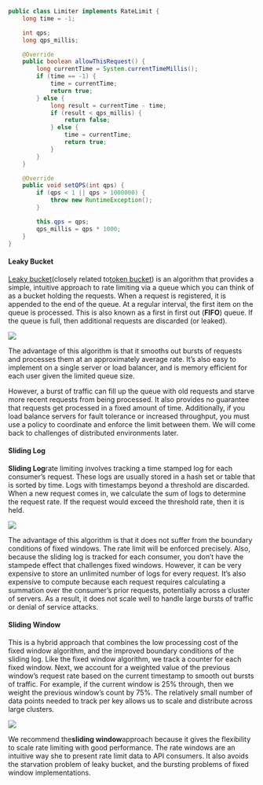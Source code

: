 ```java
public class Limiter implements RateLimit {
    long time = -1;

    int qps;
    long qps_millis;

    @Override
    public boolean allowThisRequest() {
        long currentTime = System.currentTimeMillis();
        if (time == -1) {
            time = currentTime;
            return true;
        } else {
            long result = currentTime - time;
            if (result < qps_millis) {
                return false;
            } else {
                time = currentTime;
                return true;
            }
        }
    }

    @Override
    public void setQPS(int qps) {
        if (qps < 1 || qps > 1000000) {
            throw new RuntimeException();
        }

        this.qps = qps;
        qps_millis = qps * 1000;
    }
}
```

#### Leaky Bucket

[Leaky bucket](https://en.wikipedia.org/wiki/Leaky_bucket)\(closely related to[token bucket](https://en.wikipedia.org/wiki/Token_bucket)\) is an algorithm that provides a simple, intuitive approach to rate limiting via a queue which you can think of as a bucket holding the requests. When a request is registered, it is appended to the end of the queue. At a regular interval, the first item on the queue is processed. This is also known as a first in first out \(**FIFO**\) queue. If the queue is full, then additional requests are discarded \(or leaked\).

![](https://2tjosk2rxzc21medji3nfn1g-wpengine.netdna-ssl.com/wp-content/uploads/2017/12/02-rate-limit-kong.png)

The advantage of this algorithm is that it smooths out bursts of requests and processes them at an approximately average rate. It’s also easy to implement on a single server or load balancer, and is memory efficient for each user given the limited queue size.

However, a burst of traffic can fill up the queue with old requests and starve more recent requests from being processed. It also provides no guarantee that requests get processed in a fixed amount of time. Additionally, if you load balance servers for fault tolerance or increased throughput, you must use a policy to coordinate and enforce the limit between them. We will come back to challenges of distributed environments later.

#### Sliding Log

**Sliding Log**rate limiting involves tracking a time stamped log for each consumer’s request. These logs are usually stored in a hash set or table that is sorted by time. Logs with timestamps beyond a threshold are discarded. When a new request comes in, we calculate the sum of logs to determine the request rate. If the request would exceed the threshold rate, then it is held.

![](https://2tjosk2rxzc21medji3nfn1g-wpengine.netdna-ssl.com/wp-content/uploads/2017/12/04-rate-limit-kong.png)

The advantage of this algorithm is that it does not suffer from the boundary conditions of fixed windows. The rate limit will be enforced precisely. Also, because the sliding log is tracked for each consumer, you don’t have the stampede effect that challenges fixed windows. However, it can be very expensive to store an unlimited number of logs for every request. It’s also expensive to compute because each request requires calculating a summation over the consumer’s prior requests, potentially across a cluster of servers. As a result, it does not scale well to handle large bursts of traffic or denial of service attacks.



#### Sliding Window

This is a hybrid approach that combines the low processing cost of the fixed window algorithm, and the improved boundary conditions of the sliding log. Like the fixed window algorithm, we track a counter for each fixed window. Next, we account for a weighted value of the previous window’s request rate based on the current timestamp to smooth out bursts of traffic. For example, if the current window is 25% through, then we weight the previous window’s count by 75%. The relatively small number of data points needed to track per key allows us to scale and distribute across large clusters.



![](https://2tjosk2rxzc21medji3nfn1g-wpengine.netdna-ssl.com/wp-content/uploads/2017/12/05-rate-limit-kong.png)



We recommend the**sliding window**approach because it gives the flexibility to scale rate limiting with good performance. The rate windows are an intuitive way she to present rate limit data to API consumers. It also avoids the starvation problem of leaky bucket, and the bursting problems of fixed window implementations.




